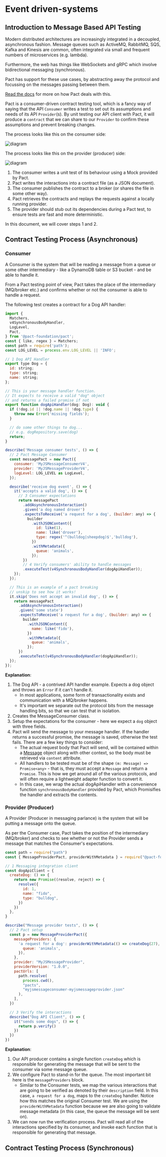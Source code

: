 # Event driven-systems

## Introduction to Message Based API Testing

Modern distributed architectures are increasingly integrated in a decoupled, asynchronous fashion. Message queues such as ActiveMQ, RabbitMQ, SQS, Kafka and Kinesis are common, often integrated via small and frequent numbers of microservices (e.g. lambda).

Furthermore, the web has things like WebSockets and gRPC which involve bidirectional messaging (synchronous).

Pact has support for these use cases, by abstracting away the protocol and focussing on the messages passing between them.

[Read the docs](https://docs.pact.io/getting_started/how_pact_works#non-http-testing-message-pact) for more on how Pact deals with this.


Pact is a consumer-driven contract testing tool, which is a fancy way of saying that the API `Consumer` writes a test to set out its assumptions and needs of its API `Provider`(s). By unit testing our API client with Pact, it will produce a `contract` that we can share to our `Provider` to confirm these assumptions and prevent breaking changes.

The process looks like this on the consumer side:

![diagram](https://raw.githubusercontent.com/pact-foundation/pact-js/master/docs/diagrams/message-consumer.png)

The process looks like this on the provider (producer) side:

![diagram](https://raw.githubusercontent.com/pact-foundation/pact-js/master/docs/diagrams/message-provider.png)

1. The consumer writes a unit test of its behaviour using a Mock provided by Pact.
1. Pact writes the interactions into a contract file (as a JSON document).
1. The consumer publishes the contract to a broker (or shares the file in some other way).
1. Pact retrieves the contracts and replays the requests against a locally running provider.
1. The provider should stub out its dependencies during a Pact test, to ensure tests are fast and more deterministic.

In this document, we will cover steps 1 and 2.

## Contract Testing Process (Asynchronous)

### Consumer

A Consumer is the system that will be reading a message from a queue or some other intermediary - like a DynamoDB table or S3 bucket - and be able to handle it.

From a Pact testing point of view, Pact takes the place of the intermediary (MQ/broker etc.) and confirms whether or not the consumer is able to handle a request.

The following test creates a contract for a Dog API handler:

```js
import {
  Matchers,
  v4SynchronousBodyHandler,
  LogLevel,
  Pact,
} from '@pact-foundation/pact';
const { like, regex } = Matchers;
const path = require('path');
const LOG_LEVEL = process.env.LOG_LEVEL || 'INFO';

// 1 Dog API Handler
export type Dog = {
  id: string;
  type: string;
  name: string;
};

// This is your message handler function.
// It expects to receive a valid "dog" object
// and returns a failed promise if not
export function dogApiHandler(dog: Dog): void {
  if (!dog.id || !dog.name || !dog.type) {
    throw new Error('missing fields');
  }

  // do some other things to dog...
  // e.g. dogRepository.save(dog)
  return;
}

describe('Message consumer tests', () => {
  // 2 Pact Message Consumer
  const messagePact = new Pact({
    consumer: 'MyJSMessageConsumerV4',
    provider: 'MyJSMessageProviderV4',
    logLevel: LOG_LEVEL as LogLevel,
  });

  describe('receive dog event', () => {
    it('accepts a valid dog', () => {
      // 3 Consumer expectations
      return messagePact
        .addAsynchronousInteraction()
        .given('a dog named drover')
        .expectsToReceive('a request for a dog', (builder: any) => {
          builder
            .withJSONContent({
              id: like(1),
              name: like('drover'),
              type: regex('^(bulldog|sheepdog)$','bulldog'),
            })
            .withMetadata({
              queue: 'animals',
            });
        })
        // 4 Verify consumers' ability to handle messages
        .executeTest(v4SynchronousBodyHandler(dogApiHandler));
    });
  });

  // This is an example of a pact breaking
  // unskip to see how it works!
  it.skip('Does not accept an invalid dog', () => {
    return messagePact
      .addAsynchronousInteraction()
      .given('some state')
      .expectsToReceive('a request for a dog', (builder: any) => {
        builder
          .withJSONContent({
            name: like('fido'),
          })
          .withMetadata({
            queue: 'animals',
          });
      })
      .executeTest(v4SynchronousBodyHandler(dogApiHandler));
  });
});

```

**Explanation**:

1.  The Dog API - a contrived API handler example. Expects a dog object and throws an `Error` if it can't handle it.
    - In most applications, some form of transactionality exists and communication with a MQ/broker happens.
    - It's important we separate out the protocol bits from the message handling bits, so that we can test that in isolation.
1.  Creates the MessageConsumer class.
1.  Setup the expectations for the consumer - here we expect a `dog` object with three fields.
1.  Pact will send the message to your message handler. If the handler returns a successful promise, the message is saved, otherwise the test fails. There are a few key things to consider:
    - The actual request body that Pact will send, will be contained within a [Message](https://github.com/pact-foundation/pact-js/tree/master/src/dsl/message.ts) object along with other context, so the body must be retrieved via `content` attribute.
    - All handlers to be tested must be of the shape `(m: Message) => Promise<any>` - that is, they must accept a `Message` and return a `Promise`. This is how we get around all of the various protocols, and will often require a lightweight adapter function to convert it.
    - In this case, we wrap the actual dogApiHandler with a convenience function `synchronousBodyHandler` provided by Pact, which Promisifies the handler and extracts the contents.

### Provider (Producer)

A Provider (Producer in messaging parlance) is the system that will be putting a message onto the queue.

As per the Consumer case, Pact takes the position of the intermediary (MQ/broker) and checks to see whether or not the Provider sends a message that matches the Consumer's expectations.

```js
const path = require("path")
const { MessageProviderPact, providerWithMetadata } = require("@pact-foundation/pact");

// 1 Messaging integration client
const dogApiClient = {
  createDog: () => {
    return new Promise((resolve, reject) => {
      resolve({
        id: 1,
        name: "fido",
        type: "bulldog",
      })
    })
  },
}

describe("Message provider tests", () => {
  // 2 Pact setup
  const p = new MessageProviderPact({
    messageProviders: {
      'a request for a dog': providerWithMetadata(() => createDog(27), {
        queue: 'animals',
      }),
    },
    provider: "MyJSMessageProvider",
    providerVersion: "1.0.0",
    pactUrls: [
      path.resolve(
        process.cwd(),
        "pacts",
        "myjsmessageconsumer-myjsmessageprovider.json"
      ),
    ],
  })

  // 3 Verify the interactions
  describe("Dog API Client", () => {
    it("sends some dogs", () => {
      return p.verify()
    })
  })
})
```

**Explanation**:

1.  Our API producer contains a single function `createDog` which is responsible for generating the message that will be sent to the consumer via some message queue.
1.  We configure Pact to stand-in for the queue. The most important bit here is the `messageProviders` block.
    - Similar to the Consumer tests, we map the various interactions that are going to be verified as denoted by their `description` field. In this case, `a request for a dog`, maps to the `createDog` handler. Notice how this matches the original Consumer test. We are using the `providerWithMetadata` function because we are also going to validate message metadata (in this case, the queue the message will be sent on).
1.  We can now run the verification process. Pact will read all of the interactions specified by its consumer, and invoke each function that is responsible for generating that message.

## Contract Testing Process (Synchronous)

